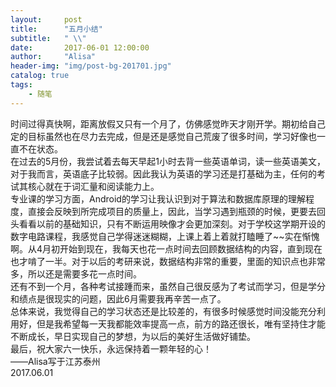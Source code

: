 ```yaml
---
layout:     post
title:      "五月小结"
subtitle:   " \\"
date:       2017-06-01 12:00:00
author:     "Alisa"
header-img: "img/post-bg-201701.jpg"
catalog: true
tags:
    - 随笔
---
```

时间过得真快啊，距离放假又只有一个月了，仿佛感觉昨天才刚开学。期初给自己定的目标虽然也在尽力去完成，但是还是感觉自己荒废了很多时间，学习好像也一直不在状态。  
在过去的5月份，我尝试着去每天早起1小时去背一些英语单词，读一些英语美文，对于我而言，英语底子比较弱。因此我认为英语的学习还是打基础为主，任何的考试其核心就在于词汇量和阅读能力上。  
专业课的学习方面，Android的学习让我认识到对于算法和数据库原理的理解程度，直接会反映到所完成项目的质量上，因此，当学习遇到瓶颈的时候，更要去回头看看以前的基础知识，只有不断运用映像才会更加深刻。对于学校这学期开设的数字电路课程，我感觉自己学得迷迷糊糊，上课上着上着就打瞌睡了~~实在惭愧啊。从4月初开始到现在，我每天也花一点时间去回顾数据结构的内容，直到现在也才啃了一半。对于以后的考研来说，数据结构非常的重要，里面的知识点也非常多，所以还是需要多花一点时间。  
还有不到一个月，各种考试接踵而来，虽然自己很反感为了考试而学习，但是学分和绩点是很现实的问题，因此6月需要我再辛苦一点了。  
总体来说，我觉得自己的学习状态还是比较差的，有很多时候感觉时间没能充分利用好，但是我希望每一天我都能效率提高一点，前方的路还很长，唯有坚持住才能不断成长，早日实现自己的梦想，为以后的美好生活做好铺垫。  
最后，祝大家六一快乐，永远保持着一颗年轻的心！  
——Alisa写于江苏泰州  
  2017.06.01